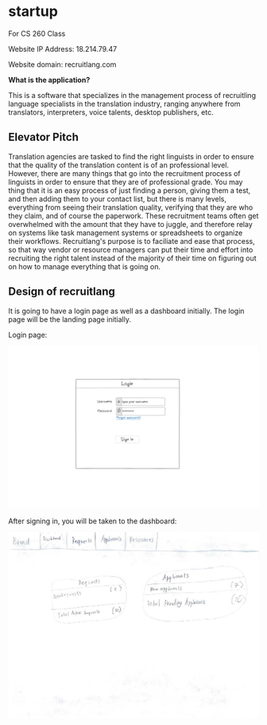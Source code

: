 # startup
For CS 260 Class

Website IP Address: 18.214.79.47

Website domain: recruitlang.com

**What is the application?**

This is a software that specializes in the management process of recruitling language specialists in the translation industry, ranging anywhere from translators, interpreters, voice talents, desktop publishers, etc.

## **Elevator Pitch**

Translation agencies are tasked to find the right linguists in order to ensure that the quality of the translation content is of an professional level. However, there are many things that go into the recruitment process of linguists in order to ensure that they are of professional grade. You may thing that it is an easy process of just finding a person, giving them a test, and then adding them to your contact list, but there is many levels, everything from seeing their translation quality, verifying that they are who they claim, and of course the paperwork. These recruitment teams often get overwhelmed with the amount that they have to juggle, and therefore relay on systems like task management systems or spreadsheets to organize their workflows. Recruitlang's purpose is to faciliate and ease that process, so that way vendor or resource managers can put their time and effort into recruiting the right talent instead of the majority of their time on figuring out on how to manage everything that is going on.

## Design of recruitlang

It is going to have a login page as well as a dashboard initially. The login page will be the landing page initially.

Login page:

![Recruitlang's login page](login%20page%20of%20recruitlang.png)

After signing in, you will be taken to the dashboard:

![Recruitlang's dashboard page](Dashboard%20of%20Recruitlang.jpg)


